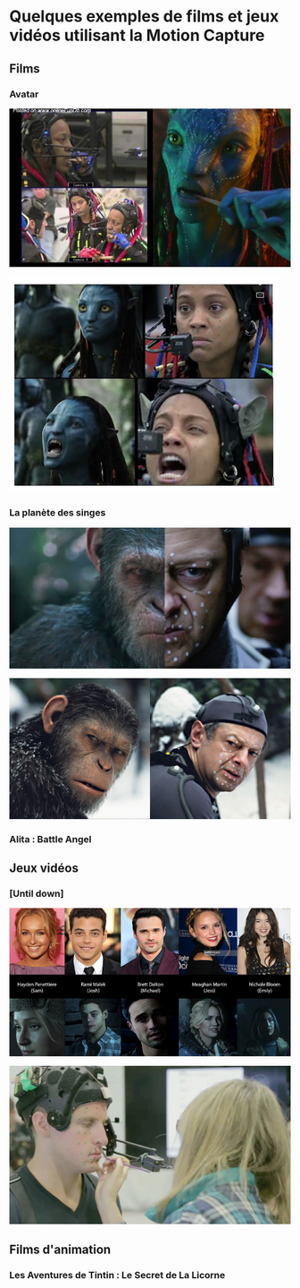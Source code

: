 # Quelques exemples de films et jeux vidéos utilisant la Motion Capture

## Films

### Avatar

[]()

![Illustration](Images/6291.jpg)

![Illustration](Images/6a0120a6b2c140970c013480ec1366970c.jpg)

### La planète des singes

[](https://www.youtube.com/watch?v=j8WPI3zkxkw)

![Illustration](Images/unnamed.jpg)

![Illustration](Images/La-Planete-des-singes-Andy-Serkis-l-homme-derriere-le-chimpanze.jpg)

### Alita : Battle Angel



## Jeux vidéos

### [Until down]
![Illustration](Images/fb_efhqfo6.png)

![Illustration](Images/maxresdefault.jpg)


## Films d'animation

### Les Aventures de Tintin : Le Secret de La Licorne
